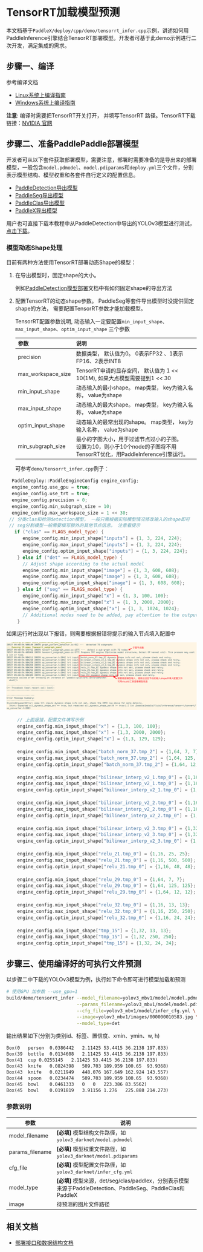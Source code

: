 # TensorRT加载模型预测

本文档基于`PaddleX/deploy/cpp/demo/tensorrt_infer.cpp`示例，讲述如何用PaddleInference引擎结合TensorRT部署模型。开发者可基于此demo示例进行二次开发，满足集成的需求。

## 步骤一、编译
参考编译文档
- [Linux系统上编译指南](../compile/paddle/linux.md)
- [Windows系统上编译指南](../compile/paddle/windows.md)

**注意**:  编译时需要把TensorRT开关打开， 并填写TensorRT 路径。TensorRT下载链接：[NVIDIA 官网](https://developer.nvidia.com/nvidia-tensorrt-download)

## 步骤二、准备PaddlePaddle部署模型
开发者可从以下套件获取部署模型，需要注意，部署时需要准备的是导出来的部署模型，一般包含`model.pdmodel`、`model.pdiparams`和`deploy.yml`三个文件，分别表示模型结构、模型权重和各套件自行定义的配置信息。
- [PaddleDetection导出模型](https://github.com/PaddlePaddle/PaddleDetection/blob/release/2.0/deploy/EXPORT_MODEL.md)
- [PaddleSeg导出模型](https://github.com/PaddlePaddle/PaddleSeg/blob/release/v2.0/docs/model_export.md)
- [PaddleClas导出模型](https://github.com/PaddlePaddle/PaddleClas/blob/release/2.1/docs/zh_CN/tutorials/getting_started.md#4-%E4%BD%BF%E7%94%A8inference%E6%A8%A1%E5%9E%8B%E8%BF%9B%E8%A1%8C%E6%A8%A1%E5%9E%8B%E6%8E%A8%E7%90%86)
- [PaddleX导出模型](https://github.com/PaddlePaddle/PaddleX/blob/develop/docs/apis/export_model.md)

用户也可直接下载本教程中从PaddleDetection中导出的YOLOv3模型进行测试，[点击下载](https://bj.bcebos.com/paddlex/deploy2/models/yolov3_mbv1.tar.gz)。

### 模型动态Shape处理

目前有两种方法使用TensorRT部署动态Shape的模型：

1. 在导出模型时，固定shape的大小。

   例如[PaddleDetection模型部署](../models/paddledetection.md)文档中有如何固定shape的导出方法

2. 配置TensorRT的动态shape参数。 PaddleSeg等套件导出模型时没提供固定shape的方法， 需要配置TensorRT参数才能加载模型。

   TensorRT配置参数说明, 动态输入一定要配置`min_input_shape`、`max_input_shape`、`optim_input_shape` 三个参数

   | 参数               | 说明                                                                                                                       |
   | ------------------ | -------------------------------------------------------------------------------------------------------------------------- |
   | precision          | 数据类型， 默认值为0。 0表示FP32 、1表示FP16、2表示INT8                                                                    |
   | max_workspace_size | TensorRT申请的显存空间， 默认值为 1 << 10(1M),  如果大点模型需要提到1 << 30                                                |
   | min_input_shape    | 动态输入的最小shape。 map类型， key为输入名称， value为shape                                                               |
   | max_input_shape    | 动态输入的最大shape。 map类型， key为输入名称， value为shape                                                               |
   | optim_input_shape  | 动态输入的最常出现的shape。 map类型， key为输入名称， value为shape                                                         |
   | min_subgraph_size  | 最小的字图大小，用于过滤节点过小的子图。<br/>设置为10，则小于10个node的子图将不用TensorRT优化，用PaddleInference引擎运行。 |

   可参考`demo/tensorrt_infer.cpp`例子：

```c++
  PaddleDeploy::PaddleEngineConfig engine_config;
  engine_config.use_gpu = true;
  engine_config.use_trt = true;
  engine_config.precision = 0;
  engine_config.min_subgraph_size = 10;
  engine_config.max_workspace_size = 1 << 30;
 // 分类clas和检测detection模型， 一般只需根据实际模型情况修改输入的shape即可
 // seg分割模型一般需要填写额外的其他节点信息， 注意看提示
   if ("clas" == FLAGS_model_type) {
      engine_config.min_input_shape["inputs"] = {1, 3, 224, 224};
      engine_config.max_input_shape["inputs"] = {1, 3, 224, 224};
      engine_config.optim_input_shape["inputs"] = {1, 3, 224, 224};
    } else if ("det" == FLAGS_model_type) {
      // Adjust shape according to the actual model
      engine_config.min_input_shape["image"] = {1, 3, 608, 608};
      engine_config.max_input_shape["image"] = {1, 3, 608, 608};
      engine_config.optim_input_shape["image"] = {1, 3, 608, 608};
    } else if ("seg" == FLAGS_model_type) {
      engine_config.min_input_shape["x"] = {1, 3, 100, 100};
      engine_config.max_input_shape["x"] = {1, 3, 2000, 2000};
      engine_config.optim_input_shape["x"] = {1, 3, 1024, 1024};
      // Additional nodes need to be added, pay attention to the output prompt
    }
```

如果运行时出现以下报错，则需要根据报错将提示的输入节点填入配置中

![tensorrt](../images/tensorrt.png)

```c++
    // 上面报错，配置文件填写示例
    engine_config.min_input_shape["x"] = {1,3, 100, 100};
    engine_config.max_input_shape["x"] = {1,3, 2000, 2000};
    engine_config.optim_input_shape["x"] = {1,3, 129, 129};

    engine_config.min_input_shape["batch_norm_37.tmp_2"] = {1,64, 7, 7};
    engine_config.max_input_shape["batch_norm_37.tmp_2"] = {1,64, 125, 125};
    engine_config.optim_input_shape["batch_norm_37.tmp_2"] = {1,64, 12, 12};

    engine_config.min_input_shape["bilinear_interp_v2_1.tmp_0"] = {1,16, 25, 25};
    engine_config.max_input_shape["bilinear_interp_v2_1.tmp_0"] = {1,16, 500, 500};
    engine_config.optim_input_shape["bilinear_interp_v2_1.tmp_0"] = {1,16, 48, 48};

    engine_config.min_input_shape["bilinear_interp_v2_2.tmp_0"] = {1,16, 25, 25};
    engine_config.max_input_shape["bilinear_interp_v2_2.tmp_0"] = {1,16, 500, 500};
    engine_config.optim_input_shape["bilinear_interp_v2_2.tmp_0"] = {1,16, 48, 48};

    engine_config.min_input_shape["bilinear_interp_v2_3.tmp_0"] = {1,32, 13, 13};
    engine_config.max_input_shape["bilinear_interp_v2_3.tmp_0"] = {1,32, 250, 250};
    engine_config.optim_input_shape["bilinear_interp_v2_3.tmp_0"] = {1,32, 24, 24};

    engine_config.min_input_shape["relu_21.tmp_0"] = {1,16, 25, 25};
    engine_config.max_input_shape["relu_21.tmp_0"] = {1,16, 500, 500};
    engine_config.optim_input_shape["relu_21.tmp_0"] = {1,16, 48, 48};

    engine_config.min_input_shape["relu_29.tmp_0"] = {1,64, 7, 7};
    engine_config.max_input_shape["relu_29.tmp_0"] = {1,64, 125, 125};
    engine_config.optim_input_shape["relu_29.tmp_0"] = {1,64, 12, 12};

    engine_config.min_input_shape["relu_32.tmp_0"] = {1,16, 13, 13};
    engine_config.max_input_shape["relu_32.tmp_0"] = {1,16, 250, 250};
    engine_config.optim_input_shape["relu_32.tmp_0"] = {1,16, 24, 24};

    engine_config.min_input_shape["tmp_15"] = {1,32, 13, 13};
    engine_config.max_input_shape["tmp_15"] = {1,32, 250, 250};
    engine_config.optim_input_shape["tmp_15"] = {1,32, 24, 24};
```

## 步骤三、使用编译好的可执行文件预测

以步骤二中下载的YOLOv3模型为例，执行如下命令即可进行模型加载和预测

```sh
# 使用GPU 加参数 --use_gpu=1
build/demo/tensorrt_infer --model_filename=yolov3_mbv1/model/model.pdmodel \
                          --params_filename=yolov3_mbv1/model/model.pdiparams \
                          --cfg_file=yolov3_mbv1/model/infer_cfg.yml \
                          --image=yolov3_mbv1/images/000000010583.jpg \
                          --model_type=det
```
输出结果如下(分别为类别id、标签、置信度、xmin、ymin、w, h)
```
Box(0	person	0.0386442	2.11425	53.4415	36.2138	197.833)
Box(39	bottle	0.0134608	2.11425	53.4415	36.2138	197.833)
Box(41	cup	0.0255145	2.11425	53.4415	36.2138	197.833)
Box(43	knife	0.0824398	509.703	189.959	100.65	93.9368)
Box(43	knife	0.0211949	448.076	167.649	162.924	143.557)
Box(44	spoon	0.0234474	509.703	189.959	100.65	93.9368)
Box(45	bowl	0.0461333	0	0	223.386	83.5562)
Box(45	bowl	0.0191819	3.91156	1.276	225.888	214.273)
```
### 参数说明

| 参数            | 说明                                                                                                         |
| --------------- | ------------------------------------------------------------------------------------------------------------ |
| model_filename  | **[必填]** 模型结构文件路径，如`yolov3_darknet/model.pdmodel`                                                |
| params_filename | **[必填]** 模型权重文件路径，如`yolov3_darknet/model.pdiparams`                                              |
| cfg_file        | **[必填]** 模型配置文件路径，如`yolov3_darknet/infer_cfg.yml`                                                |
| model_type      | **[必填]** 模型来源，det/seg/clas/paddlex，分别表示模型来源于PaddleDetection、PaddleSeg、PaddleClas和PaddleX |
| image           | 待预测的图片文件路径                                                                                         |



## 相关文档

- [部署接口和数据结构文档](../apis/model.md)

